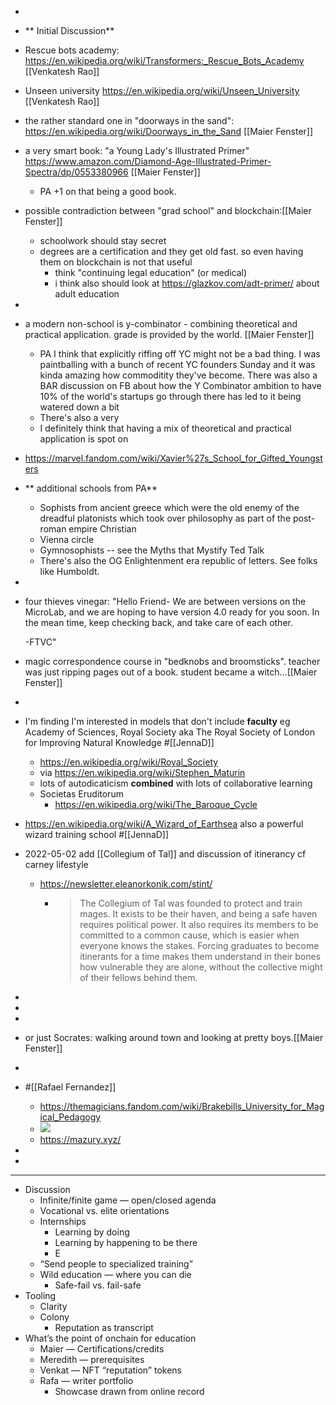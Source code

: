 - 
- ** Initial Discussion**
- Rescue bots academy: https://en.wikipedia.org/wiki/Transformers:_Rescue_Bots_Academy [[Venkatesh Rao]]
- Unseen university https://en.wikipedia.org/wiki/Unseen_University [[Venkatesh Rao]]
- the  rather standard one in "doorways in the  sand": https://en.wikipedia.org/wiki/Doorways_in_the_Sand [[Maier Fenster]]
- a very smart book: "a Young Lady's Illustrated Primer" https://www.amazon.com/Diamond-Age-Illustrated-Primer-Spectra/dp/0553380966  [[Maier Fenster]]
    - PA +1 on that being a good book. 
- possible contradiction between "grad school" and blockchain:[[Maier Fenster]]
    - schoolwork should stay secret
    - degrees are a certification and they get old fast. so even having them on blockchain is not that useful
        - think "continuing legal education" (or medical)
        - i think also should look at  https://glazkov.com/adt-primer/ about adult education
- 
- a modern non-school is y-combinator - combining theoretical and practical application. grade is provided by the world. [[Maier Fenster]]
    - PA I think that explicitly riffing off YC might not be a bad thing. I was paintballing with a bunch of recent YC founders Sunday and it was kinda amazing how commoditity they've become. There was also a BAR discussion on FB about how the Y Combinator ambition to have 10% of the world's startups go through there has led to it being watered down a bit
    - There's also a very 
    - I definitely think that having a mix of theoretical and practical application is spot on 
- https://marvel.fandom.com/wiki/Xavier%27s_School_for_Gifted_Youngsters
- ** additional schools from PA**
    - Sophists from ancient greece which were the old enemy of the dreadful platonists which took over philosophy as part of the post-roman empire Christian 
    - Vienna circle
    - Gymnosophists -- see the Myths that Mystify Ted Talk
    - There's also the OG Enlightenment era republic of letters. See folks like Humboldt. 
- 
- four thieves vinegar: "Hello Friend-
We are between versions on the MicroLab, and we are hoping to have version 4.0 ready for you soon.  In the mean time, keep checking back, and take care of each other.

	-FTVC"
- magic correspondence course in "bedknobs and broomsticks". teacher was just ripping pages out of a book. student became a witch...[[Maier Fenster]]
- 
- I'm finding I'm interested in models that don't include **faculty** eg Academy of Sciences, Royal Society aka The Royal Society of London for Improving Natural Knowledge #[[JennaD]]
    - <https://en.wikipedia.org/wiki/Royal_Society>
    - via <https://en.wikipedia.org/wiki/Stephen_Maturin>
    - lots of autodicaticism __combined__ with lots of collaborative learning
    - Societas Eruditorum
        - https://en.wikipedia.org/wiki/The_Baroque_Cycle
- https://en.wikipedia.org/wiki/A_Wizard_of_Earthsea also a powerful wizard training school #[[JennaD]]
- 2022-05-02 add [[Collegium of Tal]] and discussion of itinerancy cf carney lifestyle
    - https://newsletter.eleanorkonik.com/stint/
        - > The Collegium of Tal was founded to protect and train mages. It exists to be their haven, and being a safe haven requires political power. It also requires its members to be committed to a common cause, which is easier when everyone knows the stakes. Forcing graduates to become itinerants for a time makes them understand in their bones how vulnerable they are alone, without the collective might of their fellows behind them.
- 
- 
- 
- or just Socrates: walking around town and looking at pretty boys.[[Maier Fenster]]
- 
- #[[Rafael Fernandez]]
    - https://themagicians.fandom.com/wiki/Brakebills_University_for_Magical_Pedagogy
    - ![](https://firebasestorage.googleapis.com/v0/b/firescript-577a2.appspot.com/o/imgs%2Fapp%2FArtOfGig%2F4T9j5ElkM-.png?alt=media&token=ab35571a-c034-48db-b7f0-e56fd02f1e42)
    - https://mazury.xyz/
- 
- 
- --
- Discussion
    - Infinite/finite game — open/closed agenda
    - Vocational vs. elite orientations
    - Internships
        - Learning by doing
        - Learning by happening to be there
        - E
    - “Send people to specialized training”
    - Wild education — where you can die
        - Safe-fail vs. fail-safe
- Tooling
    - Clarity
    - Colony
        - Reputation as transcript
- What’s the point of onchain for education
    - Maier — Certifications/credits
    - Meredith — prerequisites
    - Venkat — NFT “reputation” tokens
    - Rafa — writer portfolio
        - Showcase drawn from online record 
